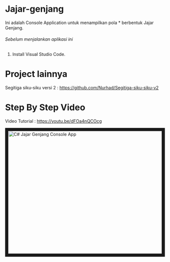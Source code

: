 # Jajar-genjang
Ini adalah Console Application untuk menampilkan pola * berbentuk Jajar Genjang.

###### Sebelum menjalankan aplikasi ini
 1. Install Visual Studio Code.
 
 # Project lainnya
 Segitiga siku-siku versi 2 : https://github.com/Nurhad/Segitiga-siku-siku-v2 
 
 # Step By Step Video
 
 Video Tutorial : https://youtu.be/dFOa4nQCOcg
 
<a href="http://www.youtube.com/watch?feature=player_embedded&v=dFOa4nQCOcg
" target="_blank"><img src="http://img.youtube.com/vi/dFOa4nQCOcg/0.jpg" 
alt="C# Jajar Genjang Console App" width="500" height="400" border="10" /></a>

